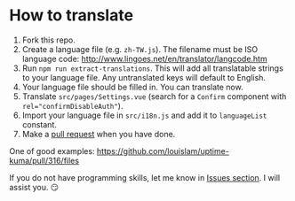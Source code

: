 # How to translate

1. Fork this repo.
2. Create a language file (e.g. `zh-TW.js`). The filename must be ISO language code: http://www.lingoes.net/en/translator/langcode.htm
3. Run `npm run extract-translations`. This will add all translatable strings to your language file. Any untranslated keys will default to English.
4. Your language file should be filled in. You can translate now.
5. Translate `src/pages/Settings.vue` (search for a `Confirm` component with `rel="confirmDisableAuth"`).
6. Import your language file in `src/i18n.js` and add it to `languageList` constant.
7. Make a [pull request](https://github.com/louislam/uptime-kuma/pulls) when you have done.

One of good examples:
https://github.com/louislam/uptime-kuma/pull/316/files

If you do not have programming skills, let me know in [Issues section](https://github.com/louislam/uptime-kuma/issues). I will assist you. 😏
